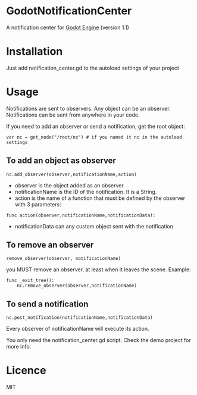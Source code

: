 # GodotNotificationCenter
A notification center for [Godot Engine](https://github.com/okamstudio/godot)
(version 1.1)

# Installation
Just add notification_center.gd to the autoload settings of your project

# Usage

Notifications are sent to observers. Any object can be an observer. Notifications can be sent from anywhere in your code.

If you need to add an observer or send a notification, get the root object:

`var nc = get_node("/root/nc") # if you named it nc in the autoload settings`

## To add an object as observer
`nc.add_observer(observer,notificationName,action)`

  * observer is the object added as an observer
  * notificationName is the ID of the notification. It is a String. 
  * action is the name of a function that must be defined by the observer with 3 parameters:
  
  `func action(observer,notificationName,notificationData):`
  
  * notificationData can any custom object sent with the notification
  
## To remove an observer
 `remove_observer(observer, notificationName)`

you MUST remove an observer, at least when it leaves the scene. Example: 

    func _exit_tree():
        nc.remove_observer(observer,notificationName)

## To send a notification
`nc.post_notification(notificationName,notificationData)`

 Every observer of notificationName will execute its action.
  
You only need the notification_center.gd script.
Check the demo project for more info.

# Licence
MIT
